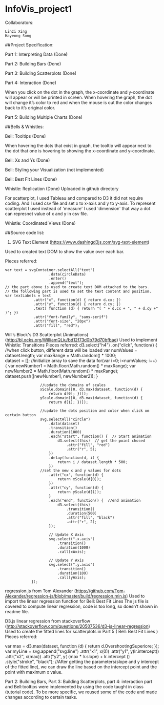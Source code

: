 # InfoVis_project1


Collaborators:

	Linzi Xing
	Hayeong Song

##Project Specification:

Part 1: Interpreting Data (Done)

Part 2: Building Bars (Done)

Part 3: Building Scatterplots (Done)

Part 4: Interaction (Done)

When you click on the dot in the graph, the x-coordinate and y-coordinate will appear or will be printed in screen.
When hovering the graph, the dot will change it’s color to red and when the mouse is out the color changes back to it’s original color.

Part 5: Building Multiple Charts (Done)


##Bells & Whistles:

Bell: Tooltips (Done)

When hovering the dots that exist in graph, the tooltip will appear next to the dot that one is hovering to showing the x-coordinate and y-coordinate.

Bell: Xs and Ys (Done)

Bell: Styling your Visualization (not implemented)

Bell: Best Fit Lines (Done)

Whistle: Replication (Done)
Uploaded in github directory

For scatterplot, I used Tableau and compared to D3 it did not require coding. And I used csv file and set x to x-axis and y to y-axis. To represent scatterplot I used instead of 'measure' I used 'dimension' that way a dot can represnet value of x and y in csv file.

Whistle: Coordinated Views (Done)



##Source code list:

1. SVG Text Element (https://www.dashingd3js.com/svg-text-element)

Used to created text DOM to show the value over each bar.

Pieces referred: 

    var text = svgContainer.selectAll("text")
                        .data(circleData)
                        .enter()
                        .append("text");
	// the part above is used to create text DOM attached to the bars. 
	// the following part is used to set the text content and position.
    var textLabels = text
                 .attr("x", function(d) { return d.cx; })
                 .attr("y", function(d) { return d.cy; })
                 .text( function (d) { return "( " + d.cx + ", " + d.cy +" )"; })
                 .attr("font-family", "sans-serif")
                 .attr("font-size", "20px")
                 .attr("fill", "red");


Will’s Block's D3 Scatterplot (Animations)
(http://bl.ocks.org/WilliamQLiu/bd12f73d0b79d70bfbae)
Used to implement Whistle: Transitions
Pieces referred:
d3.select("h4")
                .on("click", function() { //when click button, different data will be loaded
                    var numValues = dataset.length; 
                    var maxRange = Math.random() * 1000;                      
dataset = []; //initialize array to save the data
                    for(var i=0; i<numValues; i++) {
                        var newNumber1 = Math.floor(Math.random() * maxRange); 
                        var newNumber2 = Math.floor(Math.random() * maxRange); 
                        dataset.push([newNumber1, newNumber2]); 
                    }

                    //update the domains of scales
                    xScale.domain([0, d3.max(dataset, function(d) {
                        return d[0]; })]);
                    yScale.domain([0, d3.max(dataset, function(d) {
                        return d[1]; })]);

                    //update the dots position and color when click on certain button
                    svg.selectAll("circle")
                        .data(dataset) 
                        .transition() 
                        .duration(1000) 
                        .each("start", function() {  // Start animation
                            d3.select(this)  // get the point chosed
                                .attr("fill", "red")  
                                .attr("r", 5);  
                        })
                        .delay(function(d, i) {
                            return i / dataset.length * 500; 
                        })
                   	//set the new x and y values for dots
                        .attr("cx", function(d) {
                            return xScale(d[0]);  
                        })
                        .attr("cy", function(d) {
                            return yScale(d[1]);  
                        }
                        .each("end", function() {  //end animation
                            d3.select(this)  
                                .transition()
                                .duration(500)
                                .attr("fill", "black")  
                                .attr("r", 2);  
                        });

                        // Update X Axis
                        svg.select(".x.axis")
                            .transition()
                            .duration(1000)
                            .call(xAxis);

                        // Update Y Axis
                        svg.select(".y.axis")
                            .transition()
                            .duration(100)
                            .call(yAxis);
                });
 regression.js from Tom Alexander
(https://github.com/Tom-Alexander/regression-js/blob/master/build/regression.min.js)
Used to import the linear regression function for Bell: Best Fit Lines
The js file is covered to compute linear regression, code is too long, so doesn’t shown in readme file.

D3.js linear regression from stackoverflow
(http://stackoverflow.com/questions/20507536/d3-js-linear-regression)
Used to create the fitted lines for scatterplots in Part 5 ( Bell: Best Fit Lines )
Pieces referred:

var max = d3.max(dataset, function (d) { return d.OvershootingSuperiore; }); 
var myLine = svg.append("svg:line") .attr("x1", x(0)) .attr("y1", y(lr.intercept)) .attr("x2", x(max)) .attr("y2", y( (max * lr.slope) + lr.intercept )) .style("stroke", "black"); 
//After getting the parameters(slope and y intercept of the fitted line), we can draw the line based on the intercept point and the point with maximum x value.


Part 2: Building Bars, Part 3: Building Scatterplots, part 4: interaction part and Bell:tooltips were implemented by using the code taught in class (tutorial code). To be more specific, we reused some of the code and made changes according to certain tasks. 
	

